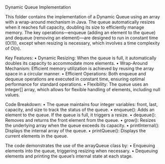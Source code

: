 Dynamic Queue Implementation

This folder contains the implementation of a Dynamic Queue using an array with a wrap-around mechanism in Java. The queue automatically resizes when it reaches full capacity, doubling its size to efficiently manage memory. The key operations—enqueue (adding an element to the queue) and dequeue (removing an element)—are designed to run in constant time (O(1)), except when resizing is necessary, which involves a time complexity of O(n).

Key Features:
	•	Dynamic Resizing: When the queue is full, it automatically doubles its capacity to accommodate more elements.
	•	Wrap-Around Mechanism: Efficient memory utilization is achieved by reusing the array space in a circular manner.
	•	Efficient Operations: Both enqueue and dequeue operations are executed in constant time, ensuring optimal performance for standard operations.
	•	Flexibility: The queue uses an Integer[] array, which allows for flexible handling of elements, including null values.

Code Breakdown:
	•	The queue maintains four integer variables: front, last, capacity, and size to track the status of the queue.
	•	enqueue(): Adds an element to the queue. If the queue is full, it triggers a resize.
	•	dequeue(): Removes and returns the front element from the queue.
	•	grow(): Resizes the underlying array when the queue exceeds its capacity.
	•	printInternal(): Displays the internal array of the queue.
	•	printQueue(): Displays the current elements in the queue.

The code demonstrates the use of the arrayQueue class by:
	•	Enqueuing elements into the queue, triggering resizing when necessary.
	•	Dequeuing elements and printing the queue’s internal state at each stage.
